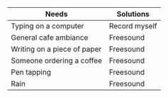 | Needs   | Solutions   |
|------------|------------|
| Typing on a computer | Record myself |
| General cafe ambiance | Freesound |
| Writing on a piece of paper | Freesound |
| Someone ordering a coffee | Freesound |
| Pen tapping | Freesound |
| Rain | Freesound |
